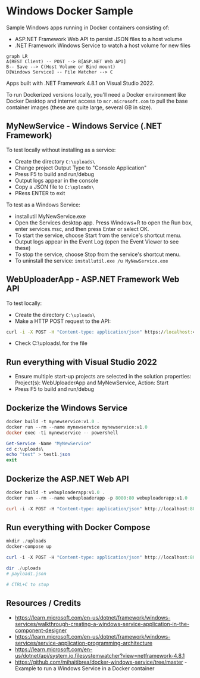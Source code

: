 Windows Docker Sample
=====================

Sample Windows apps running in Docker containers consisting of:

- ASP.NET Framework Web API to persist JSON files to a host volume
- .NET Framework Windows Service to watch a host volume for new files

```mermaid
graph LR
A(REST Client) -- POST --> B[ASP.NET Web API]
B-- Save --> C(Host Volume or Bind mount)
D[Windows Service] -- File Watcher --> C
```

Apps built with .NET Framework 4.8.1 on Visual Studio 2022.

To run Dockerized versions locally, you'll need a Docker environment like Docker Desktop and internet access to `mcr.microsoft.com` to pull the base container images (these are quite large, several GB in size).

MyNewService - Windows Service (.NET Framework)
-----------------------------------------------

To test locally without installing as a service:

* Create the directory `C:\uploads\`
* Change project Output Type to "Console Application"
* Press F5 to build and run/debug
* Output logs appear in the console
* Copy a JSON file to `C:\uploads\`
* PRess ENTER to exit

To test as a Windows Service:

* installutil MyNewService.exe
* Open the Services desktop app. Press Windows+R to open the Run box, enter services.msc, and then press Enter or select OK.
* To start the service, choose Start from the service's shortcut menu.
* Output logs appear in the Event Log (open the  Event Viewer to see these)
* To stop the service, choose Stop from the service's shortcut menu.
* To uninstall the service: `installutil.exe /u MyNewService.exe`

WebUploaderApp - ASP.NET Framework Web API
------------------------------------------

To test locally:

* Create the directory `C:\uploads\`
* Make a HTTP POST request to the API:

```cmd
curl -i -X POST -H "Content-type: application/json" https://localhost:44334/api/Docs -d @payload1.json
```

* Check C:\uploads\ for the file

Run everything with Visual Studio 2022
--------------------------------------

* Ensure multiple start-up projects are selected in the solution properties: Project(s): WebUploaderApp and MyNewService, Action: Start
* Press F5 to build and run/debug

Dockerize the Windows Service
-----------------------------

```powershell
docker build -t mynewservice:v1.0 .
docker run --rm --name mynewservice mynewservice:v1.0
docker exec -ti mynewservice -- powershell

Get-Service -Name "MyNewService"
cd c:\uploads\
echo "test" > test1.json
exit
```

Dockerize the ASP.NET Web API
-----------------------------

```powershell
docker build -t webuploaderapp:v1.0 .
docker run --rm --name webuploaderapp -p 8080:80 webuploaderapp:v1.0

curl -i -X POST -H "Content-type: application/json" http://localhost:8080/api/Docs -d @payload1.json
```

Run everything with Docker Compose
----------------------------------

```powershell
mkdir ./uploads
docker-compose up

curl -i -X POST -H "Content-type: application/json" http://localhost:8080/api/Docs -d @payload1.json

dir ./uploads
# payload1.json

# CTRL+C to stop
```

Resources / Credits
-------------------

* https://learn.microsoft.com/en-us/dotnet/framework/windows-services/walkthrough-creating-a-windows-service-application-in-the-component-designer
* https://learn.microsoft.com/en-us/dotnet/framework/windows-services/service-application-programming-architecture
* https://learn.microsoft.com/en-us/dotnet/api/system.io.filesystemwatcher?view=netframework-4.8.1
* https://github.com/mihaitibrea/docker-windows-service/tree/master - Example to run a Windows Service in a Docker container

